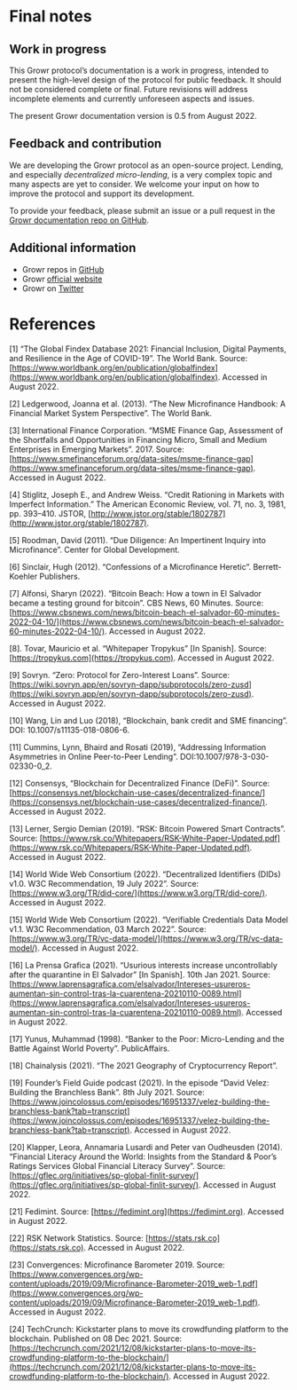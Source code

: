 # Final notes

## Work in progress

This Growr protocol’s documentation is a work in progress, intended to present the high-level design of the protocol for public feedback. It should not be considered complete or final. Future revisions will address incomplete elements and currently unforeseen aspects and issues.

The present Growr documentation version is 0.5 from August 2022.

## Feedback and contribution

We are developing the Growr protocol as an open-source project. Lending, and especially _decentralized micro-lending_, is a very complex topic and many aspects are yet to consider. We welcome your input on how to improve the protocol and support its development.

To provide your feedback, please submit an issue or a pull request in the [Growr documentation repo on GitHub](https://github.com/growr-xyz/growr-documentation/).

## Additional information

* Growr repos in [GitHub](https://github.com/growr-xyz)
* Growr [official website](https://www.growr.xyz/)
* Growr on [Twitter](https://www.twitter.com/growrxyz)

<div style="page-break-after: always;"></div>

# References

<a name="ref1"></a>[1] “The Global Findex Database 2021: Financial Inclusion, Digital Payments, and Resilience in the Age of COVID-19”. The World Bank. Source: [https://www.worldbank.org/en/publication/globalfindex](https://www.worldbank.org/en/publication/globalfindex). Accessed in August 2022.

<a name="ref2"></a>[2] Ledgerwood, Joanna et al. (2013). “The New Microfinance Handbook: A Financial Market System Perspective”. The World Bank.

<a name="ref3"></a>[3] International Finance Corporation. “MSME Finance Gap, Assessment of the Shortfalls and Opportunities in Financing Micro, Small and Medium Enterprises in Emerging Markets”. 2017. Source: [https://www.smefinanceforum.org/data-sites/msme-finance-gap](https://www.smefinanceforum.org/data-sites/msme-finance-gap). Accessed in August 2022. 

<a name="ref4"></a>[4] Stiglitz, Joseph E., and Andrew Weiss. “Credit Rationing in Markets with Imperfect Information.” The American Economic Review, vol. 71, no. 3, 1981, pp. 393–410. JSTOR, [http://www.jstor.org/stable/1802787](http://www.jstor.org/stable/1802787).

<a name="ref5"></a>[5] Roodman, David (2011). “Due Diligence: An Impertinent Inquiry into Microfinance”. Center for Global Development.

<a name="ref6"></a>[6] Sinclair, Hugh (2012). “Confessions of a Microfinance Heretic”. Berrett-Koehler Publishers.

<a name="ref7"></a>[7] Alfonsi, Sharyn (2022). “Bitcoin Beach: How a town in El Salvador became a testing ground for bitcoin”. CBS News, 60 Minutes. Source: [https://www.cbsnews.com/news/bitcoin-beach-el-salvador-60-minutes-2022-04-10/](https://www.cbsnews.com/news/bitcoin-beach-el-salvador-60-minutes-2022-04-10/). Accessed in August 2022. 

<a name="ref8"></a>[8]. Tovar, Mauricio et al. “Whitepaper Tropykus” [In Spanish]. Source: [https://tropykus.com](https://tropykus.com). Accessed in August 2022. 

<a name="ref9"></a>[9] Sovryn. “Zero: Protocol for Zero-Interest Loans”. Source: [https://wiki.sovryn.app/en/sovryn-dapp/subprotocols/zero-zusd](https://wiki.sovryn.app/en/sovryn-dapp/subprotocols/zero-zusd). Accessed in August 2022. 

<a name="ref10"></a>[10] Wang, Lin and Luo (2018), “Blockchain, bank credit and SME financing”. DOI: 10.1007/s11135-018-0806-6.

<a name="ref11"></a>[11] Cummins, Lynn, Bhaird and Rosati (2019), “Addressing Information Asymmetries in Online Peer-to-Peer Lending”. DOI:10.1007/978-3-030-02330-0_2.

<a name="ref12"></a>[12] Consensys, “Blockchain for Decentralized Finance (DeFi)”. Source: [https://consensys.net/blockchain-use-cases/decentralized-finance/](https://consensys.net/blockchain-use-cases/decentralized-finance/). Accessed in August 2022.

<a name="ref13"></a>[13] Lerner, Sergio Demian (2019). “RSK: Bitcoin Powered Smart Contracts”. Source: [https://www.rsk.co/Whitepapers/RSK-White-Paper-Updated.pdf](https://www.rsk.co/Whitepapers/RSK-White-Paper-Updated.pdf). Accessed in August 2022.

<a name="ref14"></a>[14] World Wide Web Consortium (2022). “Decentralized Identifiers (DIDs) v1.0. W3C Recommendation, 19 July 2022”. Source: [https://www.w3.org/TR/did-core/](https://www.w3.org/TR/did-core/). Accessed in August 2022.

<a name="ref15"></a>[15] World Wide Web Consortium (2022). “Verifiable Credentials Data Model v1.1. W3C Recommendation, 03 March 2022”. Source: [https://www.w3.org/TR/vc-data-model/](https://www.w3.org/TR/vc-data-model/). Accessed in August 2022.

<a name="ref16"></a>[16] La Prensa Grafica (2021). “Usurious interests increase uncontrollably after the quarantine in El Salvador” [In Spanish]. 10th Jan 2021. Source: [https://www.laprensagrafica.com/elsalvador/Intereses-usureros-aumentan-sin-control-tras-la-cuarentena-20210110-0089.html](https://www.laprensagrafica.com/elsalvador/Intereses-usureros-aumentan-sin-control-tras-la-cuarentena-20210110-0089.html). Accessed in August 2022.

<a name="ref17"></a>[17] Yunus, Muhammad (1998). “Banker to the Poor: Micro-Lending and the Battle Against World Poverty”. PublicAffairs.

<a name="ref18"></a>[18] Chainalysis (2021). “The 2021 Geography of Cryptocurrency Report”. 

<a name="ref19"></a>[19] Founder’s Field Guide podcast (2021). In the episode “David Velez: Building the Branchless Bank”. 8th July 2021. Source: [https://www.joincolossus.com/episodes/16951337/velez-building-the-branchless-bank?tab=transcript](https://www.joincolossus.com/episodes/16951337/velez-building-the-branchless-bank?tab=transcript). Accessed in August 2022.

<a name="ref20"></a>[20] Klapper, Leora, Annamaria Lusardi and Peter van Oudheusden (2014). “Financial Literacy Around the World: Insights from the Standard & Poor’s Ratings Services Global Financial Literacy Survey”. Source: [https://gflec.org/initiatives/sp-global-finlit-survey/](https://gflec.org/initiatives/sp-global-finlit-survey/). Accessed in August 2022.

<a name="ref21"></a>[21] Fedimint. Source: [https://fedimint.org](https://fedimint.org). Accessed in August 2022. 

<a name="ref22"></a>[22] RSK Network Statistics. Source: [https://stats.rsk.co](https://stats.rsk.co). Accessed in August 2022.

<a name="ref23"></a>[23] Convergences: Microfinance Barometer 2019. Source: [https://www.convergences.org/wp-content/uploads/2019/09/Microfinance-Barometer-2019_web-1.pdf](https://www.convergences.org/wp-content/uploads/2019/09/Microfinance-Barometer-2019_web-1.pdf). Accessed in August 2022. 

<a name="ref24"></a>[24] TechCrunch: Kickstarter plans to move its crowdfunding platform to the blockchain. Published on 08 Dec 2021. Source: [https://techcrunch.com/2021/12/08/kickstarter-plans-to-move-its-crowdfunding-platform-to-the-blockchain/](https://techcrunch.com/2021/12/08/kickstarter-plans-to-move-its-crowdfunding-platform-to-the-blockchain/). Accessed in August 2022.

<div style="page-break-after: always;"></div>

